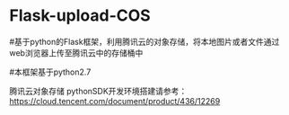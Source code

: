 # Flask-upload-COS

#基于python的Flask框架，利用腾讯云的对象存储，将本地图片或者文件通过web浏览器上传至腾讯云中的存储桶中

#本框架基于python2.7

腾讯云对象存储 pythonSDK开发环境搭建请参考：https://cloud.tencent.com/document/product/436/12269
